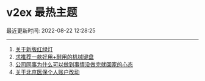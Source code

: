 # v2ex 最热主题

最近更新时间: 2022-08-22 12:28:25

--- 
1. [关于新版红绿灯](https://www.v2ex.com/t/874432) 
2. [求推荐一款好用+耐用的机械键盘](https://www.v2ex.com/t/874446) 
3. [公司同事为什么可以做到事情没做完就回家的心态](https://www.v2ex.com/t/874454) 
4. [关于北京医保个人账户改动](https://www.v2ex.com/t/874456) 
